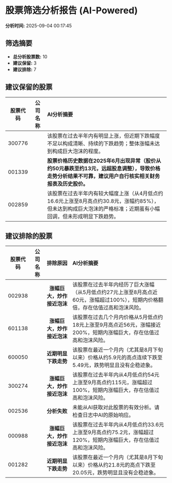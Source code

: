 # 股票筛选分析报告 (AI-Powered)

**分析时间:** 2025-09-04 00:17:45

## 筛选摘要

- **总分析股票数:** 10
- **建议保留:** 3
- **建议排除:** 7

## 建议保留的股票

| 股票代码 | 公司名称 | AI分析摘要 |
|:---:|:---:|:---|
| 300776 |  | 该股票在过去半年内有明显上涨，但近期下跌幅度不足以构成清晰、持续的下跌趋势；整体涨幅未达到构成巨大泡沫的程度。 |
| 001339 |  | **股票价格历史数据在2025年6月出现异常（股价从约50元暴跌至约13元，远超股息调整），导致价格走势分析结果不可靠，建议用户自行核实相关财务报表及历史股价。** |
| 002859 |  | 该股票在过去半年内有较大幅度上涨（从4月低点约16.6元上涨至8月高点约30.8元，涨幅约85%），但未达到构成巨大泡沫的严格标准；近期虽有小幅回调，但未形成明显下跌趋势。 |

## 建议排除的股票

| 股票代码 | 公司名称 | 排除原因 | AI分析摘要 |
|:---:|:---:|:---:|:---|
| 002938 |  | **涨幅巨大，炒作接近泡沫** | 该股票在过去半年内经历了巨大涨幅（从5月低点约27元上涨至8月高点近60元，涨幅超过100%），短期内价格翻倍，存在估值过高和泡沫风险。 |
| 601138 |  | **涨幅巨大，炒作接近泡沫** | 该股票在过去几个月内价格从5月低点约18元上涨至9月高点近56元，涨幅接近200%，短期内涨幅巨大，存在估值过高和泡沫风险。 |
| 600050 |  | **近期明显下跌走势** | 该股票在最近一个月内（尤其是8月下旬以来）价格从约5.9元的高点连续下跌至5.49元，跌势明显且没有企稳迹象。 |
| 300274 |  | **涨幅巨大，炒作接近泡沫** | 该股票在过去半年内从4月低点约54元上涨至9月高点约115元，涨幅超过100%，短期内涨幅巨大，存在估值过高和泡沫风险。 |
| 002536 |  | **分析失败** | 未能从AI获取对此股票的有效分析。请检查日志中AI的原始响应。 |
| 000988 |  | **涨幅巨大，炒作接近泡沫** | 该股票在过去半年内从4月低点约33.6元上涨至9月高点约75.2元，涨幅超过120%，短期内涨幅巨大，存在估值过高和泡沫风险。 |
| 001282 |  | **近期明显下跌走势** | 该股票在最近一个月内（尤其是8月下旬以来）价格从约21.8元的高点下跌至20.05元，跌势明显且没有企稳迹象。 |

